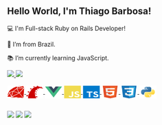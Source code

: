 ## Hello World, I'm Thiago Barbosa!
 

:computer: I'm Full-stack Ruby on Rails Developer!

:house_with_garden: I’m from Brazil.

:books: I’m currently learning JavaScript.


 <div>
  <a href="https://github.com/thiagobarbosa48">
  <img height="180em" src="https://github-readme-stats.vercel.app/api?username=thiagobarbosa48&show_icons=true&include_all_commits=true&count_private=true&theme=dark"/>
  <img height="180em" src="https://github-readme-stats.vercel.app/api/top-langs/?username=thiagobarbosa48&layout=compact&langs_count=7&theme=dark"/>
</div>
<div style="display: inline_block"><br>
  <img align="center" alt="thiagobarbosa-ruby" height="30" width="40" src="https://raw.githubusercontent.com/devicons/devicon/master/icons/ruby/ruby-plain.svg">
  <img align="center" alt="thiagobarbosa-rails" height="30" width="40" src="https://raw.githubusercontent.com/devicons/devicon/master/icons/rails/rails-plain.svg">
  <img align="center" alt="thiagobarbosa-vuejs" height="30" width="40" src="https://raw.githubusercontent.com/devicons/devicon/master/icons/vuejs/vuejs-original.svg">  
  <img align="center" alt="thiagobarbosa-js" height="30" width="40" src="https://raw.githubusercontent.com/devicons/devicon/master/icons/javascript/javascript-plain.svg">
  <img align="center" alt="thiagobarbosa-ts" height="30" width="40" src="https://raw.githubusercontent.com/devicons/devicon/master/icons/typescript/typescript-plain.svg">
  <img align="center" alt="thiagobarbosa-html" height="30" width="40" src="https://raw.githubusercontent.com/devicons/devicon/master/icons/html5/html5-original.svg">
  <img align="center" alt="thiagobarbosa-css" height="30" width="40" src="https://raw.githubusercontent.com/devicons/devicon/master/icons/css3/css3-original.svg">
  <img align="center" alt="thiagobarbosa-python" height="30" width="40" src="https://raw.githubusercontent.com/devicons/devicon/master/icons/python/python-original.svg">
</div>

##

<div> 
<!-- 
  <a href="https://www.youtube.com/channel/UC_-uuuZbY0AAt9CViNzvc-Q" target="_blank"><img src="https://img.shields.io/badge/YouTube-FF0000?style=for-the-badge&logo=youtube&logoColor=white" target="_blank"></a>
 	<a href="https://www.twitch.tv/rafaballerinii" target="_blank"><img src="https://img.shields.io/badge/Twitch-9146FF?style=for-the-badge&logo=twitch&logoColor=white" target="_blank"></a>  
  <a href="https://discord.gg/pDbY76q8Qf" target="_blank"><img src="https://img.shields.io/badge/Discord-7289DA?style=for-the-badge&logo=discord&logoColor=white" target="_blank"></a> 
-->
  <a href="https://instagram.com/thiagobarbosa.dev" target="_blank"><img src="https://img.shields.io/badge/-Instagram-%23E4405F?style=for-the-badge&logo=instagram&logoColor=white" target="_blank"></a>
  <a href = "mailto:thiagobarbosa48@gmail.com"><img src="https://img.shields.io/badge/-Gmail-%23333?style=for-the-badge&logo=gmail&logoColor=white" target="_blank"></a>
  <a href="https://www.linkedin.com/in/thiagobarbosa48" target="_blank"><img src="https://img.shields.io/badge/-LinkedIn-%230077B5?style=for-the-badge&logo=linkedin&logoColor=white" target="_blank"></a> 
</div>

